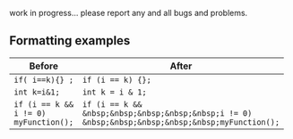 work in progress...
please report any and all bugs and problems.

## Formatting examples
Before | After
------------ | -------------
`if( i==k){} ;` | `if (i == k) {};`
`int k=i&1;` | `int k = i & 1;`
`if (i == k &&`<br>`i != 0)`<br>`myFunction();` | `if (i == k &&`<br>`&nbsp;&nbsp;&nbsp;&nbsp;&nbsp;i != 0)`<br>`&nbsp;&nbsp;&nbsp;&nbsp;&nbsp;myFunction();`